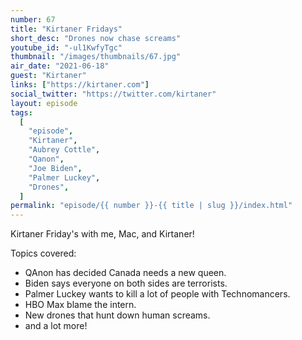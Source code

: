 ```yaml
---
number: 67
title: "Kirtaner Fridays"
short_desc: "Drones now chase screams"
youtube_id: "-ul1KwfyTgc"
thumbnail: "/images/thumbnails/67.jpg"
air_date: "2021-06-18"
guest: "Kirtaner"
links: ["https://kirtaner.com"]
social_twitter: "https://twitter.com/kirtaner"
layout: episode
tags:
  [
    "episode",
    "Kirtaner",
    "Aubrey Cottle",
    "Qanon",
    "Joe Biden",
    "Palmer Luckey",
    "Drones",
  ]
permalink: "episode/{{ number }}-{{ title | slug }}/index.html"
---
```


Kirtaner Friday's with me, Mac, and Kirtaner!

Topics covered:

- QAnon has decided Canada needs a new queen.
- Biden says everyone on both sides are terrorists.
- Palmer Luckey wants to kill a lot of people with Technomancers.
- HBO Max blame the intern.
- New drones that hunt down human screams.
- and a lot more!
